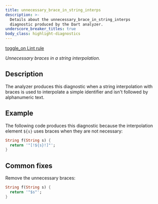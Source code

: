 ```yaml
---
title: unnecessary_brace_in_string_interps
description: >-
  Details about the unnecessary_brace_in_string_interps
  diagnostic produced by the Dart analyzer.
underscore_breaker_titles: true
body_class: highlight-diagnostics
---
```


<div class="tags">
  <a class="tag-label"
      href="/tools/linter-rules/unnecessary_brace_in_string_interps"
      title="Learn about the lint rule that enables this diagnostic."
      aria-label="Learn about the lint rule that enables this diagnostic."
      target="_blank">
    <span class="material-symbols" aria-hidden="true">toggle_on</span>
    <span>Lint rule</span>
  </a>
</div>

_Unnecessary braces in a string interpolation._

## Description

The analyzer produces this diagnostic when a string interpolation with
braces is used to interpolate a simple identifier and isn't followed by
alphanumeric text.

## Example

The following code produces this diagnostic because the interpolation
element `${s}` uses braces when they are not necessary:

```dart
String f(String s) {
  return '"[!${s}!]"';
}
```

## Common fixes

Remove the unnecessary braces:

```dart
String f(String s) {
  return '"$s"';
}
```
